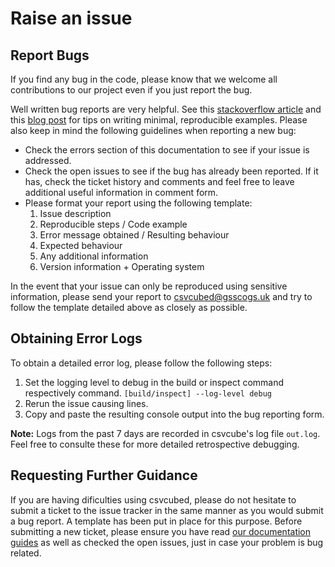 # Raise an issue

## Report Bugs

If you find any bug in the code, please know that we welcome all contributions to our project even if you just report the bug.

Well written bug reports are very helpful. See this [stackoverflow article](https://stackoverflow.com/help/minimal-reproducible-example) and this [blog post](https://matthewrocklin.com/blog/work/2018/02/28/minimal-bug-reports) for tips on writing minimal, reproducible examples. Please also keep in mind the following guidelines when reporting a new bug:

* Check the errors section of this documentation to see if your issue is addressed.
* Check the open issues to see if the bug has already been reported. If it has, check the ticket history and comments and feel free to leave additional useful information in comment form.
* Please format your report using the following template:
    1. Issue description
    2. Reproducible steps / Code example
    3. Error message obtained / Resulting behaviour
    4. Expected behaviour
    5. Any additional information
    6. Version information + Operating system

In the event that your issue can only be reproduced using sensitive information, please send your report to [csvcubed@gsscogs.uk](mailto:csvcubed@gsscogs.uk) and try to follow the template detailed above as closely as possible.

## Obtaining Error Logs
To obtain a detailed error log, please follow the following steps:

1. Set the logging level to debug in the build or inspect command respectively command. `[build/inspect] --log-level debug` 
2. Rerun the issue causing lines.
3. Copy and paste the resulting console output into the bug reporting form. 

**Note:** Logs from the past 7 days are recorded in csvcube's log file `out.log`.
Feel free to consulte these for more detailed retrospective debugging.

## Requesting Further Guidance
If you are having dificulties using csvcubed, please do not hesitate to submit a ticket to the issue tracker in the same manner as you would submit a bug report. A template has been put in place for this purpose. Before submitting a new ticket, please ensure you have read [our documentation guides](https://gss-cogs.github.io/csvcubed-docs/external/guides/) as well as checked the open issues, just in case your problem is bug related.
